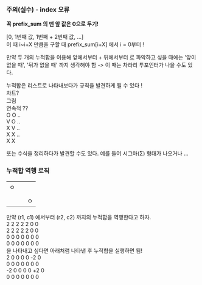 ### 주의(실수) - index 오류

**꼭 prefix_sum 의 맨 앞 값은 0으로 두기!**

[0, 1번째 값, 1번째 + 2번째 값, ...]   
이 때 i~i+X 만큼을 구할 때 prefix_sum[i+X] 에서 i = 0부터 !   

만약 두 개의 누적합을 이용해 
앞에서부터 + 뒤에서부터 로 파악하고 싶을 때에는
'앞이 없을 때', '뒤가 없을 때' 까지 생각해야 함 -> 이 때는 차라리 투포인터가 나을 수도 있다.

누적합은 리스트로 나타내보다가 규칙을 발견하게 될 수 있다 !   
차트?   
그림   
연속적 ??   
O O ..   
V O ..   
X V ..   
X X ..   
X X   

또는 수식을 정리하다가 발견할 수도 있다. 예를 들어 시그마(Σ) 형태가 나오거나 ...  

### 누적합 역행 로직
|   |      |   |
|---|------|---|
| ㅇ |      |   |
|   |      |   |
|   |      | ㅇ |
만약 (r1, c1) 에서부터 (r2, c2) 까지의 누적합을 역행한다고 하자.   
2 2 2 2 2 0 0   
2 2 2 2 2 0 0   
0 0 0 0 0 0 0   
0 0 0 0 0 0 0   
을 나타내고 싶다면 아래처럼 나타낸 후 누적합을 실행하면 됨!   
2 0 0 0 0 -2 0   
0 0 0 0 0 0 0   
-2 0 0 0 0 +2 0   
0 0 0 0 0 0 0    

